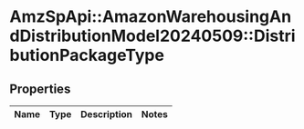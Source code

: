# AmzSpApi::AmazonWarehousingAndDistributionModel20240509::DistributionPackageType

## Properties
Name | Type | Description | Notes
------------ | ------------- | ------------- | -------------

